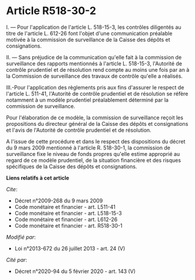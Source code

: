 # Article R518-30-2

I. ― Pour l'application de l'article L. 518-15-3, les contrôles diligentés au titre de l'article L. 612-26 font l'objet d'une
communication préalable motivée à la commission de surveillance de la Caisse des dépôts et consignations. 

II. ― Sans préjudice de la communication qu'elle fait à la commission de surveillance des rapports mentionnés à l'article L.
518-15-3, l'Autorité de contrôle prudentiel et de résolution rend compte au moins une fois par an à la Commission de
surveillance des travaux de contrôle qu'elle a réalisés. 

III.-Pour l'application des règlements pris aux fins d'assurer le respect de l'article L. 511-41, l'Autorité de contrôle
prudentiel et de résolution se réfère notamment à un modèle prudentiel préalablement déterminé par la commission de
surveillance. 

Pour l'élaboration de ce modèle, la commission de surveillance reçoit les propositions du directeur général de la Caisse des
dépôts et consignations et l'avis de l'Autorité de contrôle prudentiel et de résolution.

A l'issue de cette procédure et dans le respect des dispositions du décret du 9 mars 2009 mentionné à l'article R. 518-30-1,
la commission de surveillance fixe le niveau de fonds propres qu'elle estime approprié au regard de ce modèle prudentiel, de
la situation financière et des risques spécifiques de la Caisse des dépôts et consignations.

**Liens relatifs à cet article**

_Cite_:

  - Décret n°2009-268 du 9 mars 2009
  - Code monétaire et financier - art. L511-41
  - Code monétaire et financier - art. L518-15-3
  - Code monétaire et financier - art. L612-26
  - Code monétaire et financier - art. R518-30-1

_Modifié par_:

  - Loi n°2013-672 du 26 juillet 2013 - art. 24 (V)

_Cité par_:

  - Décret n°2020-94 du 5 février 2020 - art. 143 (V)
